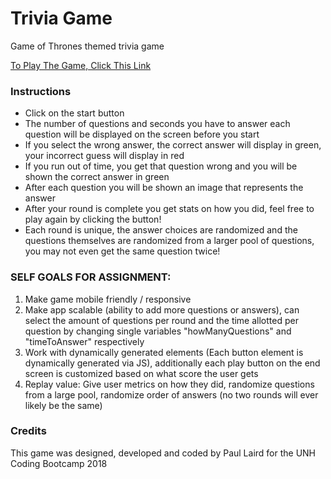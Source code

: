 # Trivia Game

Game of Thrones themed trivia game

[To Play The Game, Click This Link](https://paullnh.github.io/Trivia/)

### Instructions

* Click on the start button
* The number of questions and seconds you have to answer each question will be displayed on the screen before you start
* If you select the wrong answer, the correct answer will display in green, your incorrect guess will display in red
* If you run out of time, you get that question wrong and you will be shown the correct answer in green
* After each question you will be shown an image that represents the answer
* After your round is complete you get stats on how you did, feel free to play again by clicking the button!
* Each round is unique, the answer choices are randomized and the questions themselves are randomized from a larger pool of questions, you may not even get the same question twice!

### **SELF GOALS FOR ASSIGNMENT:**

1.  Make game mobile friendly / responsive
2.  Make app scalable (ability to add more questions or answers), can select the amount of questions per round and the time allotted per question by changing single variables "howManyQuestions" and "timeToAnswer" respectively
3.  Work with dynamically generated elements (Each button element is dynamically generated via JS), additionally each play button on the end screen is customized based on what score the user gets
4.  Replay value: Give user metrics on how they did, randomize questions from a large pool, randomize order of answers (no two rounds will ever likely be the same)

### Credits

This game was designed, developed and coded by Paul Laird for the UNH Coding Bootcamp 2018
